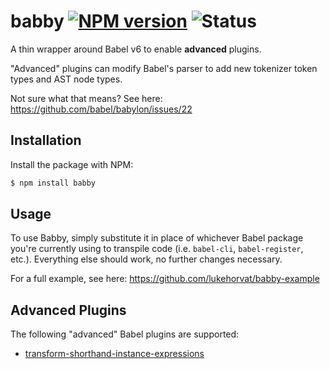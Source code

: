 # babby [![NPM version](http://img.shields.io/npm/v/babby.svg?style=flat-square)](https://www.npmjs.org/package/babby) ![Status](https://img.shields.io/badge/status-experimental-orange.svg?style=flat-square)

A thin wrapper around Babel v6 to enable __advanced__ plugins.

"Advanced" plugins can modify Babel's parser to add new tokenizer token types and AST node types.

Not sure what that means? See here: https://github.com/babel/babylon/issues/22

## Installation

Install the package with NPM:

```bash
$ npm install babby
```

## Usage

To use Babby, simply substitute it in place of whichever Babel package you're currently using to transpile code (i.e. `babel-cli`, `babel-register`, etc.). Everything else should work, no further changes necessary.

For a full example, see here: https://github.com/lukehorvat/babby-example

## Advanced Plugins

The following "advanced" Babel plugins are supported:

- [transform-shorthand-instance-expressions](https://github.com/lukehorvat/babel-plugin-transform-shorthand-instance-expressions)

